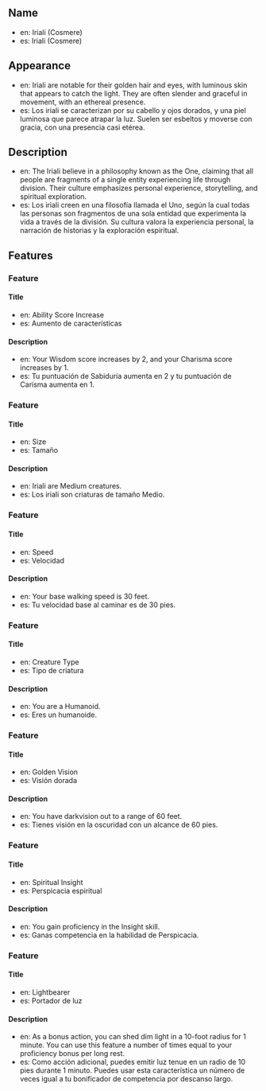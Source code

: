 ## Name

- en: Iriali (Cosmere)
- es: Iriali (Cosmere)

## Appearance

- en: Iriali are notable for their golden hair and eyes, with luminous skin that appears to catch the light. They are often slender and graceful in movement, with an ethereal presence.
- es: Los iriali se caracterizan por su cabello y ojos dorados, y una piel luminosa que parece atrapar la luz. Suelen ser esbeltos y moverse con gracia, con una presencia casi etérea.

## Description

- en: The Iriali believe in a philosophy known as the One, claiming that all people are fragments of a single entity experiencing life through division. Their culture emphasizes personal experience, storytelling, and spiritual exploration.
- es: Los iriali creen en una filosofía llamada el Uno, según la cual todas las personas son fragmentos de una sola entidad que experimenta la vida a través de la división. Su cultura valora la experiencia personal, la narración de historias y la exploración espiritual.

## Features

### Feature

#### Title

- en: Ability Score Increase
- es: Aumento de características

#### Description

- en: Your Wisdom score increases by 2, and your Charisma score increases by 1.
- es: Tu puntuación de Sabiduría aumenta en 2 y tu puntuación de Carisma aumenta en 1.

### Feature

#### Title

- en: Size
- es: Tamaño

#### Description

- en: Iriali are Medium creatures.
- es: Los iriali son criaturas de tamaño Medio.

### Feature

#### Title

- en: Speed
- es: Velocidad

#### Description

- en: Your base walking speed is 30 feet.
- es: Tu velocidad base al caminar es de 30 pies.

### Feature

#### Title

- en: Creature Type
- es: Tipo de criatura

#### Description

- en: You are a Humanoid.
- es: Eres un humanoide.

### Feature

#### Title

- en: Golden Vision
- es: Visión dorada

#### Description

- en: You have darkvision out to a range of 60 feet.
- es: Tienes visión en la oscuridad con un alcance de 60 pies.

### Feature

#### Title

- en: Spiritual Insight
- es: Perspicacia espiritual

#### Description

- en: You gain proficiency in the Insight skill.
- es: Ganas competencia en la habilidad de Perspicacia.

### Feature

#### Title

- en: Lightbearer
- es: Portador de luz

#### Description

- en: As a bonus action, you can shed dim light in a 10-foot radius for 1 minute. You can use this feature a number of times equal to your proficiency bonus per long rest.
- es: Como acción adicional, puedes emitir luz tenue en un radio de 10 pies durante 1 minuto. Puedes usar esta característica un número de veces igual a tu bonificador de competencia por descanso largo.
